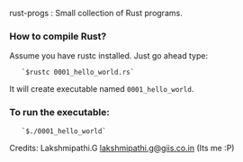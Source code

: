 rust-progs : Small collection of Rust programs.

### How to compile Rust?
Assume you have rustc installed. Just go ahead type:

       `$rustc 0001_hello_world.rs`	

It will create executable named `0001_hello_world`. 

### To run the executable:

       `$./0001_hello_world`

Credits: 
Lakshmipathi.G  <lakshmipathi.g@giis.co.in> (Its me :P)
